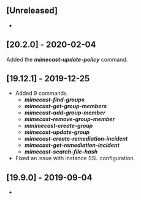 ## [Unreleased]
-

## [20.2.0] - 2020-02-04
Added the ***mimecast-update-policy*** command.

## [19.12.1] - 2019-12-25
- Added 9 commands.
  - ***mimecast-find-groups***
  - ***mimecast-get-group-members***
  - ***mimecast-add-group-member***
  - ***mimecast-remove-group-member***
  - ***mmimecast-create-group***
  - ***mimecast-update-group***
  - ***mimecast-create-remediation-incident***
  - ***mimecast-get-remediation-incident***
  - ***mimecast-search-file-hash***
- Fixed an issue with instance SSL configuration.


## [19.9.0] - 2019-09-04
-
